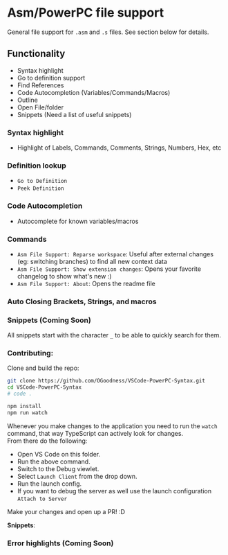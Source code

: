 # Asm/PowerPC file support
General file support for `.asm` and `.s` files. See section below for details.

## Functionality
- Syntax highlight
- Go to definition support
- Find References
- Code Autocompletion (Variables/Commands/Macros)
- Outline
- Open File/folder
- Snippets (Need a list of useful snippets)
<!-- - Syntax check: inline error and warning underline -->

### Syntax highlight
- Highlight of Labels, Commands, Comments, Strings, Numbers, Hex, etc

### Definition lookup
- `Go to Definition`
- `Peek Definition`

### Code Autocompletion
- Autocomplete for known variables/macros

### Commands
- `Asm File Support: Reparse workspace`: Useful after external changes (eg: switching branches) to find all new context data
- `Asm File Support: Show extension changes`: Opens your favorite changelog to show what's new :)
- `Asm File Support: About`: Opens the readme file


### Auto Closing Brackets, Strings, and macros

### Snippets (Coming Soon)
All snippets start with the character `_` to be able to quickly search for them.


### Contributing:
Clone and build the repo:  
```bash
git clone https://github.com/OGoodness/VSCode-PowerPC-Syntax.git
cd VSCode-PowerPC-Syntax
# code .

npm install
npm run watch
```  
Whenever you make changes to the application you need to run the `watch` command, that way TypeScript can actively look for changes.  
From there do the following: 
- Open VS Code on this folder.
- Run the above command.
- Switch to the Debug viewlet.
- Select `Launch Client` from the drop down.
- Run the launch config.
- If you want to debug the server as well use the launch configuration `Attach to Server`

Make your changes and open up a PR! :D

**Snippets**:
<!-- - **sfor** - `foreach` block
- **sforin** - `for .. in` block
- **sif** - `if` block
- **sife** - `if-else` block
- **sl** - `let` statement - single line
- **slb** - `let` statement - block
- **sp** - `param` statement - single line
- **spb** - `param` statement - block
- **sps** - `param` signature
- **sc** - `call` block
- **sdelc** - `delcall` block
- **sdelcempty** - `delcall` block with `allowemptydefault="true"`
- **stemp** - `template` skeleton
- **sdeltemp** - `deltemplate` skeleton -->
### Error highlights (Coming Soon)
<!-- - Missing `$` sign in variable declarations
- Missing closing tag for `let` declarations and `param`s
- Extra space before closing tag for `let`s and `param`s
- Unnecessary `/` character for `let` and `param` blocks
- Self closing for `template`s and `deltemplate`s
- Empty declaration
- Missing colon
- Some common wrong stuctures of `{elseif}`, eg: `{else if}` -->


<!-- ### Information highlights
- `TODO` comments
- `Breaking Change` comments -->
